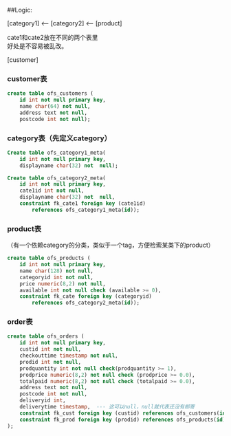 ##Logic:

[category1] <-- [category2] <-- [product]

cate1和cate2放在不同的两个表里\
好处是不容易被乱改。

[customer]

### customer表
```sql
create table ofs_customers (
    id int not null primary key, 
    name char(64) not null, 
    address text not null, 
    postcode int not null);
```

### category表（先定义category）
```sql
Create table ofs_category1_meta(
    id int not null primary key, 
    displayname char(32) not  null);

Create table ofs_category2_meta(
    id int not null primary key, 
    cate1id int not null, 
    displayname char(32) not  null, 
    constraint fk_cate1 foreign key (cate1id) 
        references ofs_category1_meta(id)); 
```

### product表
（有一个依赖category的分类，类似于一个tag，方便检索某类下的product）
```sql
create table ofs_products (
    id int not null primary key, 
    name char(128) not null, 
    categoryid int not null, 
    price numeric(8,2) not null, 
    available int not null check (available >= 0), 
    constraint fk_cate foreign key (categoryid) 
        references ofs_category2_meta(id));
```

### order表
```sql
create table ofs_orders (
    id int not null primary key,
    custid int not null,
    checkouttime timestamp not null,
    prodid int not null,
    prodquantity int not null check(prodquantity >= 1),
    prodprice numeric(8,2) not null check (prodprice >= 0.0),
    totalpaid numeric(8,2) not null check (totalpaid >= 0.0),
    address text not null,
    postcode int not null,
    deliveryid int,
    deliverytime timestamp,  --- 这可以null，null就代表还没有邮寄
    constraint fk_cust foreign key (custid) references ofs_customers(id),
    constraint fk_prod foreign key (prodid) references ofs_products(id)
);
```
